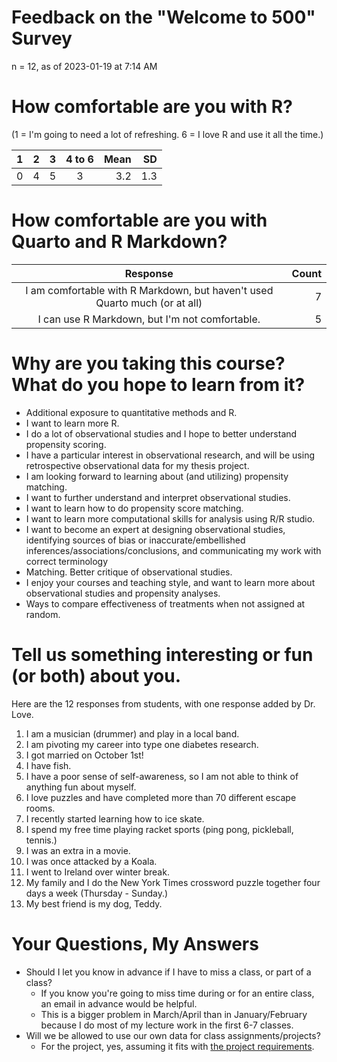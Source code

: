 # Feedback on the "Welcome to 500" Survey

n = 12, as of 2023-01-19 at 7:14 AM

# How comfortable are you with R?

(1 = I'm going to need a lot of refreshing. 6 = I love R and use it all the time.)

1 | 2 | 3 | 4 to 6 | Mean | SD
---: | ---: | ---: | :---: | ---: | ---: 
0 | 4 | 5 | 3 | 3.2 | 1.3

# How comfortable are you with Quarto and R Markdown?

Response | Count
:-----------------------------------------------: | --:
I am comfortable with R Markdown, but haven't used Quarto much (or at all) | 7
I can use R Markdown, but I'm not comfortable. | 5

# Why are you taking this course? What do you hope to learn from it?

- Additional exposure to quantitative methods and R.
- I want to learn more R.
- I do a lot of observational studies and I hope to better understand propensity scoring.
- I have a particular interest in observational research, and will be using retrospective observational data for my thesis project. 
- I am looking forward to learning about (and utilizing) propensity matching. 
- I want to further understand and interpret observational studies.
- I want to learn how to do propensity score matching.
- I want to learn more computational skills for analysis using R/R studio.
- I want to become an expert at designing observational studies, identifying sources of bias or inaccurate/embellished inferences/associations/conclusions, and communicating my work with correct terminology
- Matching. Better critique of observational studies. 
- I enjoy your courses and teaching style, and want to learn more about observational studies and propensity analyses.
- Ways to compare effectiveness of treatments when not assigned at random. 

# Tell us something interesting or fun (or both) about you.

Here are the 12 responses from students, with one response added by Dr. Love.

1. I am a musician (drummer) and play in a local band. 
2. I am pivoting my career into type one diabetes research. 
3. I got married on October 1st! 
4. I have fish.
5. I have a poor sense of self-awareness, so I am not able to think of anything fun about myself.
6. I love puzzles and have completed more than 70 different escape rooms.
7. I recently started learning how to ice skate.
8. I spend my free time playing racket sports (ping pong, pickleball, tennis.)
9. I was an extra in a movie.
10. I was once attacked by a Koala.
11. I went to Ireland over winter break.
12. My family and I do the New York Times crossword puzzle together four days a week (Thursday - Sunday.)
13. My best friend is my dog, Teddy.

# Your Questions, My Answers

- Should I let you know in advance if I have to miss a class, or part of a class?
    - If you know you're going to miss time during or for an entire class, an email in advance would be helpful.
    - This is a bigger problem in March/April than in January/February because I do most of my lecture work in the first 6-7 classes.
- Will we be allowed to use our own data for class assignments/projects? 
    - For the project, yes, assuming it fits with [the project requirements](https://thomaselove.github.io/500-2023/proj500.html). 
